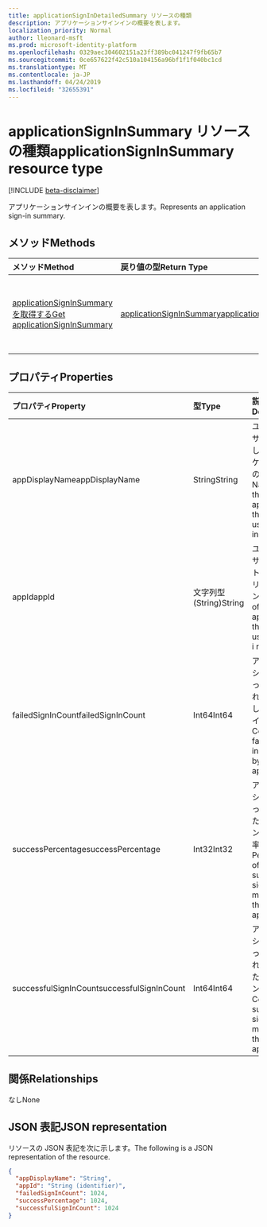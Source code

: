 ```yaml
---
title: applicationSignInDetailedSummary リソースの種類
description: アプリケーションサインインの概要を表します。
localization_priority: Normal
author: lleonard-msft
ms.prod: microsoft-identity-platform
ms.openlocfilehash: 0329aec304602151a23ff389bc041247f9fb65b7
ms.sourcegitcommit: 0ce657622f42c510a104156a96bf1f1f040bc1cd
ms.translationtype: MT
ms.contentlocale: ja-JP
ms.lasthandoff: 04/24/2019
ms.locfileid: "32655391"
---
```

# <a name="applicationsigninsummary-resource-type"></a><span data-ttu-id="ce33b-103">applicationSignInSummary リソースの種類</span><span class="sxs-lookup"><span data-stu-id="ce33b-103">applicationSignInSummary resource type</span></span>

[!INCLUDE [beta-disclaimer](../../includes/beta-disclaimer.md)]

<span data-ttu-id="ce33b-104">アプリケーションサインインの概要を表します。</span><span class="sxs-lookup"><span data-stu-id="ce33b-104">Represents an application sign-in summary.</span></span>

## <a name="methods"></a><span data-ttu-id="ce33b-105">メソッド</span><span class="sxs-lookup"><span data-stu-id="ce33b-105">Methods</span></span>

| <span data-ttu-id="ce33b-106">メソッド</span><span class="sxs-lookup"><span data-stu-id="ce33b-106">Method</span></span>       | <span data-ttu-id="ce33b-107">戻り値の型</span><span class="sxs-lookup"><span data-stu-id="ce33b-107">Return Type</span></span> | <span data-ttu-id="ce33b-108">説明</span><span class="sxs-lookup"><span data-stu-id="ce33b-108">Description</span></span> |
|:-------------|:------------|:------------|
| [<span data-ttu-id="ce33b-109">applicationSignInSummary を取得する</span><span class="sxs-lookup"><span data-stu-id="ce33b-109">Get applicationSignInSummary</span></span>](../api/applicationsigninsummary-get.md) | [<span data-ttu-id="ce33b-110">applicationSignInSummary</span><span class="sxs-lookup"><span data-stu-id="ce33b-110">applicationSignInSummary</span></span>](applicationsigninsummary.md) | <span data-ttu-id="ce33b-111">**applicationSignInSummary**オブジェクトのプロパティとリレーションシップを読み取ります。</span><span class="sxs-lookup"><span data-stu-id="ce33b-111">Read the properties and relationships of an **applicationSignInSummary** object.</span></span> |

## <a name="properties"></a><span data-ttu-id="ce33b-112">プロパティ</span><span class="sxs-lookup"><span data-stu-id="ce33b-112">Properties</span></span>
| <span data-ttu-id="ce33b-113">プロパティ</span><span class="sxs-lookup"><span data-stu-id="ce33b-113">Property</span></span>     | <span data-ttu-id="ce33b-114">型</span><span class="sxs-lookup"><span data-stu-id="ce33b-114">Type</span></span>        | <span data-ttu-id="ce33b-115">説明</span><span class="sxs-lookup"><span data-stu-id="ce33b-115">Description</span></span> |
|:-------------|:------------|:------------|
|<span data-ttu-id="ce33b-116">appDisplayName</span><span class="sxs-lookup"><span data-stu-id="ce33b-116">appDisplayName</span></span>|<span data-ttu-id="ce33b-117">String</span><span class="sxs-lookup"><span data-stu-id="ce33b-117">String</span></span>|<span data-ttu-id="ce33b-118">ユーザーがサインインしたアプリケーションの名前。</span><span class="sxs-lookup"><span data-stu-id="ce33b-118">Name of the application that the user signed in to.</span></span>|
|<span data-ttu-id="ce33b-119">appId</span><span class="sxs-lookup"><span data-stu-id="ce33b-119">appId</span></span>|<span data-ttu-id="ce33b-120">文字列型 (String)</span><span class="sxs-lookup"><span data-stu-id="ce33b-120">String</span></span>|  <span data-ttu-id="ce33b-121">ユーザーがサインアウトしたアプリケーションの ID。</span><span class="sxs-lookup"><span data-stu-id="ce33b-121">ID of the application that the user signed i nto.</span></span>|
|<span data-ttu-id="ce33b-122">failedSignInCount</span><span class="sxs-lookup"><span data-stu-id="ce33b-122">failedSignInCount</span></span>|<span data-ttu-id="ce33b-123">Int64</span><span class="sxs-lookup"><span data-stu-id="ce33b-123">Int64</span></span>|<span data-ttu-id="ce33b-124">アプリケーションによって実行された、失敗したサインインの数。</span><span class="sxs-lookup"><span data-stu-id="ce33b-124">Count of failed sign-ins made by the application.</span></span>|
|<span data-ttu-id="ce33b-125">successPercentage</span><span class="sxs-lookup"><span data-stu-id="ce33b-125">successPercentage</span></span>|<span data-ttu-id="ce33b-126">Int32</span><span class="sxs-lookup"><span data-stu-id="ce33b-126">Int32</span></span>|<span data-ttu-id="ce33b-127">アプリケーションによって行われたサインインの成功率。</span><span class="sxs-lookup"><span data-stu-id="ce33b-127">Percentage of successful sign-ins made by the application.</span></span>|
|<span data-ttu-id="ce33b-128">successfulSignInCount</span><span class="sxs-lookup"><span data-stu-id="ce33b-128">successfulSignInCount</span></span>|<span data-ttu-id="ce33b-129">Int64</span><span class="sxs-lookup"><span data-stu-id="ce33b-129">Int64</span></span>|<span data-ttu-id="ce33b-130">アプリケーションによって作成された成功したサインインの数。</span><span class="sxs-lookup"><span data-stu-id="ce33b-130">Count of successful sign-ins made by the application.</span></span>|

## <a name="relationships"></a><span data-ttu-id="ce33b-131">関係</span><span class="sxs-lookup"><span data-stu-id="ce33b-131">Relationships</span></span>
<span data-ttu-id="ce33b-132">なし</span><span class="sxs-lookup"><span data-stu-id="ce33b-132">None</span></span>


## <a name="json-representation"></a><span data-ttu-id="ce33b-133">JSON 表記</span><span class="sxs-lookup"><span data-stu-id="ce33b-133">JSON representation</span></span>

<span data-ttu-id="ce33b-134">リソースの JSON 表記を次に示します。</span><span class="sxs-lookup"><span data-stu-id="ce33b-134">The following is a JSON representation of the resource.</span></span>

<!-- {
  "blockType": "resource",
  "optionalProperties": [

  ],
  "@odata.type": "microsoft.graph.applicationSignInSummary"
}-->

```json
{
  "appDisplayName": "String",
  "appId": "String (identifier)",
  "failedSignInCount": 1024,
  "successPercentage": 1024,
  "successfulSignInCount": 1024
}

```

<!-- uuid: 8fcb5dbc-d5aa-4681-8e31-b001d5168d79
2015-10-25 14:57:30 UTC -->
<!-- {
  "type": "#page.annotation",
  "description": "applicationSignInSummary resource",
  "keywords": "",
  "section": "documentation",
  "tocPath": ""
}-->
